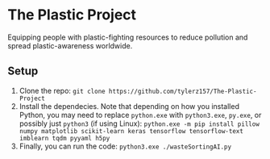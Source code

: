 # The Plastic Project
Equipping people with plastic-fighting resources to reduce pollution and spread plastic-awareness worldwide.
## Setup
1. Clone the repo: `git clone https://github.com/tylerz157/The-Plastic-Project`
2. Install the dependecies. Note that depending on how you installed Python, you may need to replace `python.exe` with `python3.exe`, `py.exe`, or possibly just `python3` (if using Linux): `python.exe -m pip install pillow numpy matplotlib scikit-learn keras tensorflow tensorflow-text imblearn tqdm pyyaml h5py`
3. Finally, you can run the code: `python3.exe ./wasteSortingAI.py`
